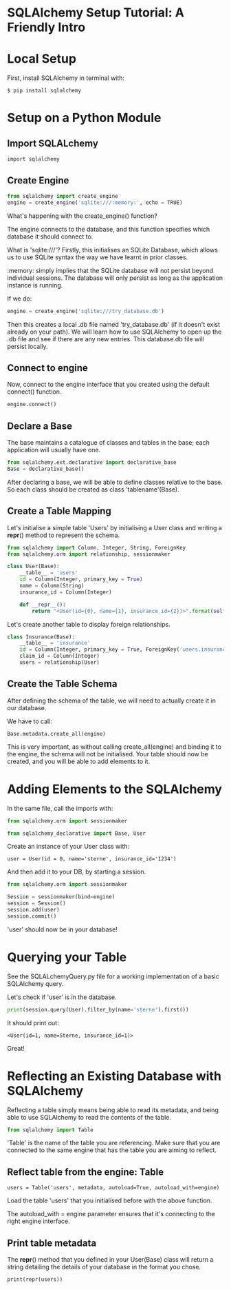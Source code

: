 # SQLAlchemy Setup Tutorial: A Friendly Intro 

# Local Setup 

First, install SQLAlchemy in terminal with:

`$ pip install sqlalchemy`

# Setup on a Python Module 

## Import SQLALchemy 

`import sqlalchemy` 

## Create Engine 

```python
from sqlalchemy import create_engine 
engine = create_engine('sqlite:///:memory:', echo = TRUE)
```
 
What's happening with the create_engine() function?

The engine connects to the database, and this function specifies which database it should connect to.

What is 'sqlite:///'? Firstly, this initialises an SQLite Database, which allows us to use SQLite syntax the way we have learnt in prior classes.

:memory: simply implies that the SQLite database will not persist beyond individual sessions.
The database will only persist as long as the application instance is running. 

If we do: 

```python
engine = create_engine('sqlite:///try_database.db') 
```

Then this creates a local .db file named 'try_database.db' (if it doesn't exist already on your path). We will learn how to use SQLAlchemy to open up the .db file and see if there are any new entries. This database.db file will persist locally.

## Connect to engine 

Now, connect to the engine interface that you created using the default connect() function. 

```python
engine.connect() 
```

## Declare a Base 

The base maintains a catalogue of classes and tables in the base; each application will usually have one. 

```python
from sqlalchemy.ext.declarative import declarative_base
Base = declarative_base() 
```

After declaring a base, we will be able to define classes relative to the base. So each class should be created as class 'tablename'(Base).

## Create a Table Mapping

Let's initialise a simple table 'Users' by initialising a User class and writing a __repr__() method to represent the schema. 

```python
from sqlalchemy import Column, Integer, String, ForeignKey 
from sqlalchemy.orm import relationship, sessionmaker 

class User(Base):
	__table__ = 'users'
	id = Column(Integer, primary_key = True)
	name = Column(String)
	insurance_id = Column(Integer)

	def __repr__():
		return "<User(id={0}, name={1}, insurance_id={2})>".format(self.id, self.name, self.insurance_id)
```

Let's create another table to display foreign relationships.

```python
class Insurance(Base):
	__table__ = 'insurance'
	id = Column(Integer, primary_key = True, ForeignKey('users.insurance_id'))
	claim_id = Column(Integer)
	users = relationship(User)
```

## Create the Table Schema

After defining the schema of the table, we will need to actually create it in our database.

We have to call: 

`Base.metadata.create_all(engine)`

This is very important, as without calling create_all(engine) and binding it to the engine, the schema will not be initialised. Your table should now be created, and you will be able to add elements to it. 

# Adding Elements to the SQLAlchemy 

In the same file, call the imports with: 

```python
from sqlalchemy.orm import sessionmaker 

from sqlalchemy_declarative import Base, User
```

Create an instance of your User class with: 

`user = User(id = 0, name='sterne', insurance_id='1234')`

And then add it to your DB, by starting a session. 

```python
from sqlalchemy.orm import sessionmaker  

Session = sessionmaker(bind=engine)
session = Session() 
session.add(user)
session.commit()
```

'user' should now be in your database! 

# Querying your Table

See the SQLALchemyQuery.py file for a working implementation of a basic SQLAlchemy query.

Let's check if 'user' is in the database.

```python
print(session.query(User).filter_by(name='sterne').first())
```

It should print out: 

```
<User(id=1, name=Sterne, insurance_id=1)>
```
 
Great! 

# Reflecting an Existing Database with SQLAlchemy

Reflecting a table simply means being able to read its metadata, and being able to use SQLAlchemy to read the contents of the table. 

```python
from sqlalchemy import Table
```

'Table' is the name of the table you are referencing. Make sure that you are connected to the same engine that has the table you are aiming to reflect.

## Reflect table from the engine: Table

`users = Table('users', metadata, autoload=True, autoload_with=engine)`

Load the table 'users' that you initialised before with the above function.

The autoload_with = engine parameter ensures that it's connecting to the right engine interface.

## Print table metadata

The __repr__() method that you defined in your User(Base) class will return a string detailing the details of your database in the format you chose.

`print(repr(users))` 

